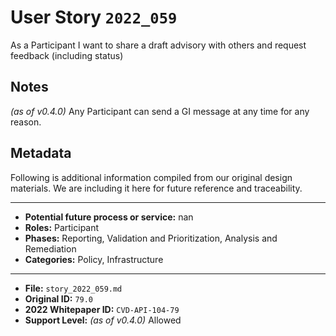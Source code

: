 
# User Story `2022_059` #

As a Participant I want to share a draft advisory with others and request feedback (including status)

## Notes ##

*(as of v0.4.0)*
Any Participant can send a GI message at any time for any reason.


## Metadata ##

Following is additional information compiled from our original design materials.
We are including it here for future reference and traceability.

---

- **Potential future process or service:** nan
- **Roles:** Participant
- **Phases:** Reporting, Validation and Prioritization, Analysis and Remediation
- **Categories:** Policy, Infrastructure

---

- **File:** `story_2022_059.md`
- **Original ID:** `79.0`
- **2022 Whitepaper ID:** `CVD-API-104-79`
- **Support Level:** *(as of v0.4.0)* Allowed
